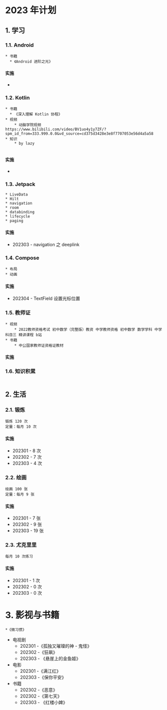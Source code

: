 # 2023 年计划

## 1. 学习

### 1.1. Android

```
* 书籍
  * 《Android 进阶之光》
```

#### 实施

* 

### 1.2. Kotlin

```
* 书籍
  * 《深入理解 Kotlin 协程》
* 视频
	* 动脑学院视频
https://www.bilibili.com/video/BV1uo4y1y7ZF/?spm_id_from=333.999.0.0&vd_source=cd375d3428e3e8f7707053e56d4a5a58
* 知识
	* by lazy
	
```

#### 实施

* 

### 1.3. Jetpack

```
* LiveData
* Hilt
* navigation
* room
* databinding
* lifecycle
* paging
```

#### 实施

* 202303 - navigation 之 deeplink

### 1.4. Compose

```
* 布局
* 动画
```

#### 实施

* 202304 - TextField 设置光标位置

### 1.5. 教师证

```
* 视频
	* 2022教师资格考试 初中数学（完整版）教资 中学教师资格 初中数学 数学学科 中学 科目三 精讲课程 b站
* 书籍
	* 中公国家教师证资格证教材
```

#### 实施

### 1.6. 知识积累

```

```



## 2. 生活

### 2.1. 锻炼

```
锻炼 120 次
定量：每月 10 次
```

#### 实施

* 202301 - 8 次
* 202302 - 7 次
* 202303 - 4 次

### 2.2. 绘画

```
绘画 100 张
定量：每月 9 张
```

#### 实施

* 202301 - 7 张
* 202302 - 9 张
* 202303 - 19 张

### 2.3. 尤克里里

```
每月 10 次练习
```

#### 实施

* 202301 - 1 次
* 202302 - 0 次
* 202303 - 0 次



# 3. 影视与书籍

```
*《微习惯》
```

* 电视剧
  * 202301 -《孤独又璀璨的神 - 鬼怪》
  * 202302 -《狂飙》
  * 202303 - 《悬崖上的金鱼姬》
* 电影
  * 202301 -《满江红》
  * 202303 -《保你平安》
* 书籍
  * 202302 -《恶意》
  * 202302 -《第七天》
  * 202303 - 《红楼小婢》
